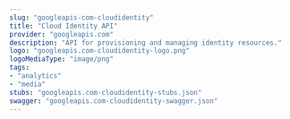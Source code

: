 ```yaml
---
slug: "googleapis-com-cloudidentity"
title: "Cloud Identity API"
provider: "googleapis.com"
description: "API for provisioning and managing identity resources."
logo: "googleapis.com-cloudidentity-logo.png"
logoMediaType: "image/png"
tags:
- "analytics"
- "media"
stubs: "googleapis.com-cloudidentity-stubs.json"
swagger: "googleapis.com-cloudidentity-swagger.json"
---
```

